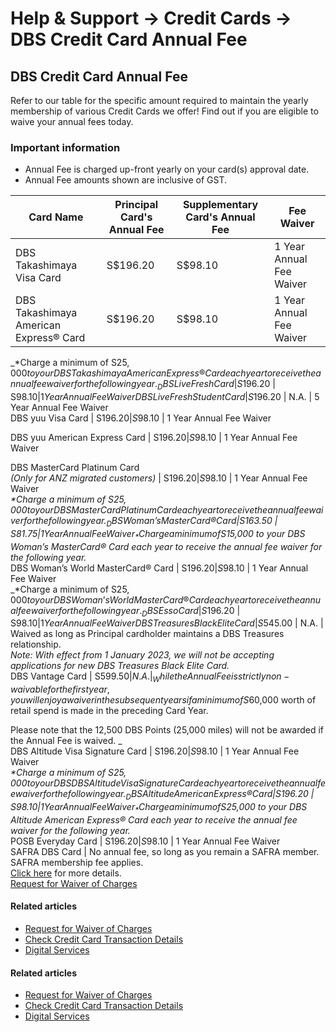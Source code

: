 # Help & Support -> Credit Cards -> DBS Credit Card Annual Fee

## DBS Credit Card Annual Fee

Refer to our table for the specific amount required to maintain the yearly membership of various Credit Cards we offer! Find out if you are eligible to waive your annual fees today.

### Important information

  * Annual Fee is charged up-front yearly on your card(s) approval date.
  * Annual Fee amounts shown are inclusive of GST.

Card Name | Principal Card's Annual Fee | Supplementary Card's Annual Fee | Fee Waiver  
---|---|---|---  
DBS Takashimaya Visa Card | S$196.20 | S$98.10 | 1 Year Annual Fee Waiver  
DBS Takashimaya American Express® Card | S$196.20 | S$98.10 |  1 Year Annual Fee Waiver  
_*Charge a minimum of S$25,000 to your DBS Takashimaya American Express® Card each year to receive the annual fee waiver for the following year._  
DBS Live Fresh Card | S$196.20 | S$98.10 | 1 Year Annual Fee Waiver  
DBS Live Fresh Student Card | S$196.20 | N.A. | 5 Year Annual Fee Waiver  
DBS yuu Visa Card | S$196.20 | S$98.10 |  1 Year Annual Fee Waiver  
  
DBS yuu American Express Card | S$196.20 | S$98.10 |  1 Year Annual Fee Waiver  
  
DBS MasterCard Platinum Card  
 _(Only for ANZ migrated customers)_ | S$196.20 | S$98.10 |  1 Year Annual Fee Waiver  
_*Charge a minimum of S$25,000 to your DBS MasterCard Platinum Card each year to receive the annual fee waiver for the following year._  
DBS Woman’s MasterCard® Card | S$163.50 | S$81.75 |  1 Year Annual Fee Waiver  
_*Charge a minimum of S$15,000 to your DBS Woman’s MasterCard® Card each year to receive the annual fee waiver for the following year._  
DBS Woman’s World MasterCard® Card | S$196.20 | S$98.10 |  1 Year Annual Fee Waiver  
_*Charge a minimum of S$25,000 to your DBS Woman’s World MasterCard® Card each year to receive the annual fee waiver for the following year._  
DBS Esso Card | S$196.20 | S$98.10 | 1 Year Annual Fee Waiver  
DBS Treasures Black Elite Card | S$545.00 | N.A. | Waived as long as Principal cardholder maintains a DBS Treasures relationship.  
_Note: With effect from 1 January 2023, we will not be accepting applications for new DBS Treasures Black Elite Card._  
DBS Vantage Card | S$599.50 | N.A.  |  _While the Annual Fee is strictly non-waivable for the first year, you will enjoy a waiver in the subsequent years if a minimum of S$60,000 worth of retail spend is made in the preceding Card Year.  
  
Please note that the 12,500 DBS Points (25,000 miles) will not be awarded if the Annual Fee is waived. _  
DBS Altitude Visa Signature Card | S$196.20 | S$98.10 |  1 Year Annual Fee Waiver  
_*Charge a minimum of S$25,000 to your DBS DBS Altitude Visa Signature Card each year to receive the annual fee waiver for the following year._  
DBS Altitude American Express® Card | S$196.20 | S$98.10 |  1 Year Annual Fee Waiver  
_*Charge a minimum of S$25,000 to your DBS Altitude American Express® Card each year to receive the annual fee waiver for the following year._  
POSB Everyday Card | S$196.20 | S$98.10 | 1 Year Annual Fee Waiver  
SAFRA DBS Card | No annual fee, so long as you remain a SAFRA member. SAFRA membership fee applies.   
[Click here](https://www.dbs.com.sg/personal/common-disclaimer.page?url=https://www.safra.sg/membership/applications-renewals&3rdparty='SAFRA') for more details.  
[Request for Waiver of Charges](https://chatbanking.dbs.com/mbsg/GCE/I400HS001)

#### Related articles

  * [Request for Waiver of Charges](https://chatbanking.dbs.com/mbsg/GCE/I400HS001)
  * [Check Credit Card Transaction Details](https://www.dbs.com.sg/personal/support/card-transaction-view-transaction-details.html)
  * [Digital Services](https://www.dbs.com.sg/personal/support/digital-services-main.html?pid=sg-dbs-help-support-text)



#### Related articles

  * [Request for Waiver of Charges](https://chatbanking.dbs.com/mbsg/GCE/I400HS001)
  * [Check Credit Card Transaction Details](https://www.dbs.com.sg/personal/support/card-transaction-view-transaction-details.html)
  * [Digital Services](https://www.dbs.com.sg/personal/support/digital-services-main.html?pid=sg-dbs-help-support-text)


